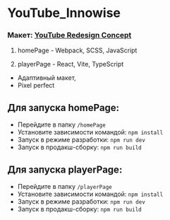 # YouTube_Innowise

### Макет: [YouTube Redesign Concept](https://www.figma.com/file/JfnTCl9Ql46jC6PdY9k9YP/YouTube-Redesign-Concept?node-id=0%3A1)

1. homePage - Webpack, SCSS, JavaScript

2. playerPage - React, Vite, TypeScript

- Адаптивный макет,
- Pixel perfect

## Для запуска homePage:

- Перейдите в папку `/homePage`
- Установите зависимости командой: `npm install`
- Запуск в режиме разработки: `npm run dev`
- Запуск в продакш-сборку: `npm run build`

## Для запуска playerPage:

- Перейдите в папку `/playerPage`
- Установите зависимости командой: `npm install`
- Запуск в режиме разработки: `npm run dev`
- Запуск в продакш-сборку: `npm run build`
